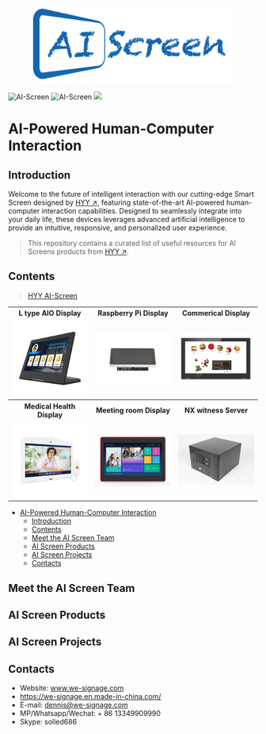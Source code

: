 
<p align = "center">
  <a href="http://www.we-signage.com">
  <img src="./Documents/img/AI_Screen.png" height="150" />
  </a>
</p>



<p>
<img alt="AI-Screen" src="https://img.shields.io/github/stars/industrialtablet/AI-Screen?style=social&label=Star&maxAge=2592000"/>
<img alt="AI-Screen" src="https://img.shields.io/badge/GitHub-AI%20Screen-5674dd.svg?style=flat?style=flat-square&logo=GitHub">
<img at = "AI-Screen" src="https://img.shields.io/badge/Google-AI%20Screen-4c86ea.svg?style=flat?style=flat-square&logo=Android">
</p> 

# AI-Powered Human-Computer Interaction


## Introduction
Welcome to the future of intelligent interaction with our cutting-edge Smart Screen designed by [HYY ↗](https://www.we-signage.com), featuring state-of-the-art AI-powered human-computer interaction capabilities. Designed to seamlessly integrate into your daily life, these devices leverages advanced artificial intelligence to provide an intuitive, responsive, and personalized user experience.
> This repository contains a curated list of useful resources for AI Screens products from [HYY ↗](https://www.we-signage.com).

## Contents
> [HYY AI-Screen](#hyy-ai-screen)


<table textalign="center">
  <tr>
    <th>L type AIO Display</th>
    <th>Raspberry Pi Display</th>
    <th>Commerical Display </th>
  </tr>
  <tr>
  <tr>
    <td width="33.33%"><img src="./Documents/img/main_p_1.jpg" width="100%" height="auto"/></td>
     <td width="33.33%"><img src="./Documents/img/main_p_2.jpg" width="100%" height="auto"/></td>
      <td width="33.33%"><img src="./Documents/img/main_p_3.jpg" width="100%" height="auto"/></td>
  </tr>
  <!-- <tr>
    <td><img src="./Documents/img/main_p_1.jpg"/></td>
    <td><a href="https://github.com/industrialtablet/AI-Screen/tree/main/Documents/Products/all-in-one">Conference all-in-one machine</a></td>
    <td><a href="https://github.com/industrialtablet/AI-Screen/tree/main/Documents/Products/all-in-one"><img src="./Documents/Products/all-in-one/img/all-in-one-2.jpg" alt="all-in-one" width="auto" height="200"/></a></td>
  </tr> -->
  <tr>
    <th>Medical Health Display</th>
    <th>Meeting room Display</th>
    <th>NX witness Server</th>
  </tr>
   <tr>
    <td width="33.33%"><img src="./Documents/img/main_p_4.jpg" width="100%" height="auto"/></td>
     <td width="33.33%"><img src="./Documents/img/main_p_5.jpg" width="100%" height="auto"/></td>
      <td width="33.33%"><img src="./Documents/img/main_p_6.jpg" width="100%" height="auto"/></td>
  </tr>
  <!-- <tr>
    <td>Bar Screen</td>
    <td><a href="https://github.com/industrialtablet/AI-Screen/tree/main/Documents/Products/bar-screen">Bar Screen</a></td>
    <td><a href="https://github.com/industrialtablet/AI-Screen/tree/main/Documents/Products/bar-screen"><img src="./Documents/Products/bar-screen/img/img_bar_1.jpg" alt="bar screen" width="auto"  height="200" style="vertical-align: middle;"/></a></td>
  </tr> -->
  
</table>

- [AI-Powered Human-Computer Interaction](#ai-powered-human-computer-interaction)
  - [Introduction](#introduction)
  - [Contents](#contents)
  - [Meet the AI Screen Team](#meet-the-ai-screen-team)
  - [AI Screen Products](#ai-screen-products)
  - [AI Screen Projects](#ai-screen-projects)
  - [Contacts](#contacts)

## Meet the AI Screen Team

## AI Screen Products

## AI Screen Projects

## Contacts

- Website: www.we-signage.com
- https://we-signage.en.made-in-china.com/
- E-mail: dennis@we-signage.com
- MP/Whatsapp/Wechat: + 86 13349909990
- Skype: solled686
